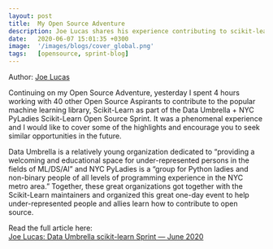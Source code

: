 ```yaml
---
layout: post
title:  My Open Source Adventure
description: Joe Lucas shares his experience contributing to scikit-learn for the first time. 
date:   2020-06-07 15:01:35 +0300
image:  '/images/blogs/cover_global.png'
tags:   [opensource, sprint-blog]
---
```


Author:  [Joe Lucas](https://www.linkedin.com/in/josephtlucas/)

Continuing on my Open Source Adventure, yesterday I spent 4 hours working with 40 other Open Source Aspirants to contribute to the popular machine learning library, Scikit-Learn as part of the Data Umbrella + NYC PyLadies Scikit-Learn Open Source Sprint. It was a phenomenal experience and I would like to cover some of the highlights and encourage you to seek similar opportunities in the future.

Data Umbrella is a relatively young organization dedicated to “providing a welcoming and educational space for under-represented persons in the fields of ML/DS/AI” and NYC PyLadies is a “group for Python ladies and non-binary people of all levels of programming experience in the NYC metro area.” Together, these great organizations got together with the Scikit-Learn maintainers and organized this great one-day event to help under-represented people and allies learn how to contribute to open source.

Read the  full article here:  
[Joe Lucas: Data Umbrella scikit-learn Sprint — June 2020](https://joetl.com/posts/sklearn_sprint/)
